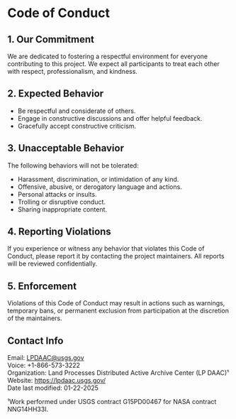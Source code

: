 # Code of Conduct

## 1. Our Commitment

We are dedicated to fostering a respectful environment for everyone contributing to this project. We expect all participants to treat each other with respect, professionalism, and kindness.

## 2. Expected Behavior

- Be respectful and considerate of others.
- Engage in constructive discussions and offer helpful feedback.
- Gracefully accept constructive criticism.

## 3. Unacceptable Behavior

The following behaviors will not be tolerated:

- Harassment, discrimination, or intimidation of any kind.
- Offensive, abusive, or derogatory language and actions.
- Personal attacks or insults.
- Trolling or disruptive conduct.
- Sharing inappropriate content.

## 4. Reporting Violations
If you experience or witness any behavior that violates this Code of Conduct, please report it by contacting the project maintainers. All reports will be reviewed confidentially.

## 5. Enforcement
Violations of this Code of Conduct may result in actions such as warnings, temporary bans, or permanent exclusion from participation at the discretion of the maintainers.

## Contact Info  
Email: <LPDAAC@usgs.gov>  
Voice: +1-866-573-3222  
Organization: Land Processes Distributed Active Archive Center (LP DAAC)¹  
Website: <https://lpdaac.usgs.gov/>  
Date last modified: 01-22-2025  

¹Work performed under USGS contract G15PD00467 for NASA contract NNG14HH33I.